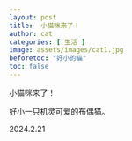```yaml
---
layout: post
title:  小猫咪来了！
author: cat
categories: [ 生活 ]
image: assets/images/cat1.jpg
beforetoc: "好小的猫"
toc: false
---
```

小猫咪来了！

好小一只机灵可爱的布偶猫。

2024.2.21